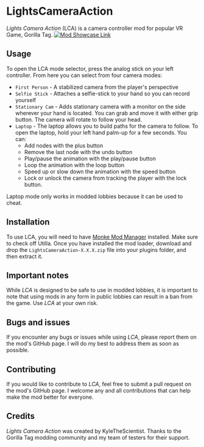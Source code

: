 # LightsCameraAction

*Lights Camera Action* (LCA) is a camera controller mod for popular VR Game, Gorilla Tag. 
[![Mod Showcase Link](https://img.youtube.com/vi/geyMo9pVSEE/0.jpg)](https://youtu.be/w7dvoyr86Ag)

## Usage
To open the LCA mode selector, press the analog stick on your left controller. From here you can select from four camera modes:
* `First Person` - A stabilized camera from the player's perspective
* `Selfie Stick` - Attaches a selfie-stick to your hand so you can record yourself 
* `Stationary Cam` - Adds stationary camera with a monitor on the side wherever your hand is located. You can grab and move it with either grip button. The camera will rotate to follow your head.
* `Laptop` - The laptop allows you to build paths for the camera to follow. To open the laptop, hold your left hand palm-up for a few seconds. You can:
	* Add nodes with the plus button
	* Remove the last node with the undo button
	* Play/pause the animation with the play/pause button
	* Loop the animation with the loop button
	* Speed up or slow down the animation with the speed button
	* Lock or unlock the camera from tracking the player with the lock button.

Laptop mode only works in modded lobbies because it can be used to cheat. 

## Installation
To use LCA, you will need to have [Monke Mod Manager](https://github.com/DeadlyKitten/MonkeModManager/releases) installed. Make sure to check off Utilla. Once you have installed the mod loader, download and drop the `LightsCameraAction-X.X.X.zip` file into your plugins folder, and then extract it. 

## Important notes

While *LCA* is designed to be safe to use in modded lobbies, it is important to note that using mods in any form in public lobbies can result in a ban from the game. Use *LCA* at your own risk.

## Bugs and issues
If you encounter any bugs or issues while using *LCA*, please report them on the mod's GitHub page. I will do my best to address them as soon as possible. 

## Contributing
If you would like to contribute to *LCA*, feel free to submit a pull request on the mod's GitHub page. I welcome any and all contributions that can help make the mod better for everyone.

## Credits
*Lights Camera Action* was created by KyleTheScientist. 
Thanks to the Gorilla Tag modding community and my team of testers for their support.